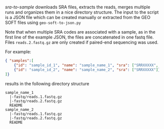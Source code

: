 *sra-to-sample* downloads SRA files, extracts the reads, merges multiple runs
and organizes them in a nice directory structure. The input to the script is a
JSON file which can be created manually or extracted from the GEO SOFT files
using `geo-soft-to-json.py`

Note that when multiple SRA codes are associated with a sample, as in the
first line of the example JSON, the files are concatenated in one fastq file.
Files `reads.2.fastq.gz` are only created if paired-end sequencing was used.

For example:

```json
{ "samples":[
    {"id": "sample_id_1", "name": "sample_name_1", "sra": ["SRRXXXXX", "SRRXXXXX"]},
    {"id": "sample_id_2", "name": "sample_name_2", "sra": ["SRRXXXXX"]}
]}
```

results in the following directory structure

```
sample_name_1
  |-fastq/reads.1.fastq.gz
  |-fastq/reads.2.fastq.gz
  README
sample_name_2
  |-fastq/reads.1.fastq.gz
  |-fastq/reads.2.fastq.gz
  README
```

